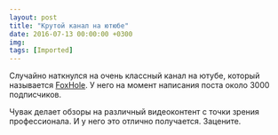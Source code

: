 ```yaml
---
layout: post
title: "Крутой канал на ютюбе"
date: 2016-07-13 00:00:00 +0300
img: 
tags: [Imported]
---
```


Случайно наткнулся на очень классный канал на ютубе, который называется [FoxHole](https://www.youtube.com/channel/UC1__68e5kg1dHGjLibP2v7Q). У него на момент написания поста около 3000 подписчиков.

Чувак делает обзоры на различный видеоконтент с точки зрения профессионала. И у него это отлично получается. Зацените.